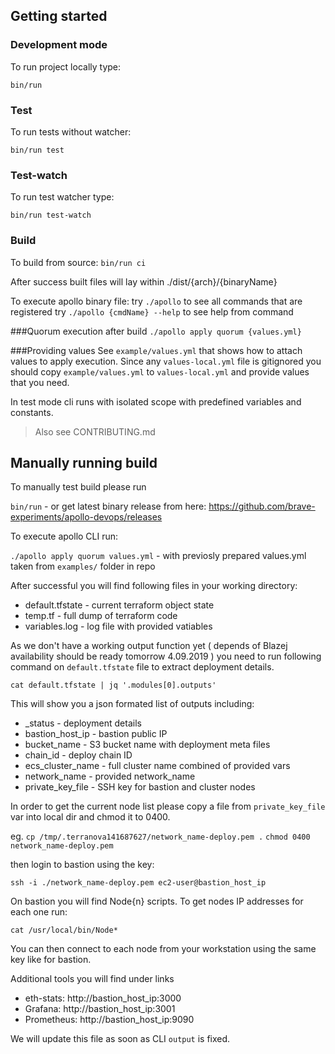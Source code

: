 ## Getting started

### Development mode
To run project locally type:

`bin/run`

### Test
To run tests without watcher:

`bin/run test`

### Test-watch
To run test watcher type:

`bin/run test-watch`

### Build
To build from source:
`bin/run ci`

After success built files will lay within ./dist/{arch}/{binaryName}

To execute apollo binary file:
try `./apollo` to see all commands that are registered
try `./apollo {cmdName} --help` to see help from command

###Quorum execution
after build
`./apollo apply quorum {values.yml}`

###Providing values
See `example/values.yml` that shows how to attach values to apply execution. 
Since any `values-local.yml` file is gitignored
you should copy `example/values.yml` to `values-local.yml` and provide values that you need.

In test mode cli runs with isolated scope with predefined variables and constants.

> Also see CONTRIBUTING.md


## Manually running build

To manually test build please run 

`bin/run`  - or get latest binary release from here: https://github.com/brave-experiments/apollo-devops/releases 

To execute apollo CLI run:

`./apollo apply quorum values.yml`  - with previosly prepared values.yml taken from `examples/` folder in repo

After successful you will find following files in your working directory:
* default.tfstate   - current terraform object state
* temp.tf           - full dump of terraform code
* variables.log     - log file with provided vatiables


As we don't have a working output function yet ( depends of Blazej availability  should be ready  tomorrow 4.09.2019 )
you need to run following command on `default.tfstate` file to extract deployment details.

`cat default.tfstate | jq '.modules[0].outputs'`

This will show you a json formated list of outputs including:
* _status           - deployment details
* bastion_host_ip   - bastion public IP
* bucket_name       - S3 bucket name with deployment meta files
* chain_id          - deploy chain ID
* ecs_cluster_name  - full cluster name combined of provided vars
* network_name      - provided network_name
* private_key_file  - SSH key for bastion and cluster nodes

In order to get the current node list please copy a file from `private_key_file` var into local dir and chmod it to 0400.

eg. 
`cp /tmp/.terranova141687627/network_name-deploy.pem .`
`chmod 0400 network_name-deploy.pem`

then login to bastion using the key:

`ssh -i ./network_name-deploy.pem ec2-user@bastion_host_ip`

On bastion you will find Node{n} scripts. To get nodes IP addresses for each one run:

`cat /usr/local/bin/Node*`

You can then connect to each node from your workstation using the same key like for bastion.

Additional tools you will find under links
* eth-stats: http://bastion_host_ip:3000
* Grafana: http://bastion_host_ip:3001
* Prometheus: http://bastion_host_ip:9090




We will update this file as soon as CLI `output` is fixed. 